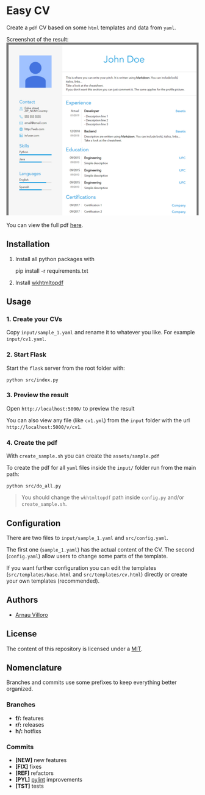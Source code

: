 # Easy CV

Create a `pdf` CV based on some `html` templates and data from `yaml`.

Screenshot of the result:
![home](assets/preview.jpg)

You can view the full pdf [here](assets/sample.pdf).

## Installation
1. Install all python packages with

	pip install -r requirements.txt

2. Install [wkhtmltopdf](https://wkhtmltopdf.org/)

## Usage

### 1. Create your CVs

Copy `input/sample_1.yaml` and rename it to whatever you like. For example `input/cv1.yaml`.

### 2. Start Flask
Start the `flask` server from the root folder with:

	python src/index.py

### 3. Preview the result
Open `http://localhost:5000/` to preview the result

You can also view any file (like `cv1.yml`) from the `input` folder with the url `http://localhost:5000/v/cv1`.

### 4. Create the pdf

With `create_sample.sh` you can create the `assets/sample.pdf`

To create the pdf for all `yaml` files inside the `input/` folder run from the main path:

	python src/do_all.py

> You should change the `wkhtmltopdf` path inside `config.py` and/or `create_sample.sh`.

## Configuration
There are two files to `input/sample_1.yaml` and `src/config.yaml`.

The first one (`sample_1.yaml`) has the actual content of the CV.
The second (`config.yaml`) allow users to change some parts of the template.

If you want further configuration you can edit the templates (`src/templates/base.html` and `src/templates/cv.html`) directly or create your own templates (recommended).

## Authors
* [Arnau Villoro](villoro.com)

## License
The content of this repository is licensed under a [MIT](https://opensource.org/licenses/MIT).

## Nomenclature
Branches and commits use some prefixes to keep everything better organized.

### Branches
* **f/:** features
* **r/:** releases
* **h/:** hotfixs

### Commits
* **[NEW]** new features
* **[FIX]** fixes
* **[REF]** refactors
* **[PYL]** [pylint](https://www.pylint.org/) improvements
* **[TST]** tests
